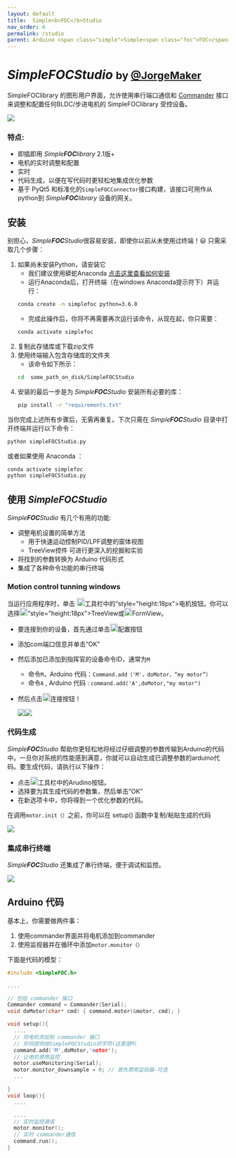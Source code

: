 ```yaml
---
layout: default
title:  Simple<b>FOC</b>Studio
nav_order: 4
permalink: /studio
parent: Arduino <span class="simple">Simple<span class="foc">FOC</span>library</span>
---
```


# *Simple**FOC**Studio*  <small>by [@JorgeMaker](https://github.com/JorgeMaker) </small>

<span class="simple">Simple<span class="foc">FOC</span>library </span>的图形用户界面，允许使用串行端口通信和 [Commander](commander_interface) 接口来调整和配置任何BLDC/步进电机的 <span class="simple">Simple<span class="foc">FOC</span>library </span>受控设备。

<img  src="https://raw.githubusercontent.com/JorgeMaker/SimpleFOCStudio/main/DOC/new_gif.gif" class="width80">


### 特点:
- 即插即用 *Simple**FOC**library* 2.1版+
- 电机的实时调整和配置
- 实时
- 代码生成，以便在写代码时更轻松地集成优化参数
- 基于 PyQt5 和标准化的`SimpleFOCConnector`接口构建，该接口可用作从python到 *Simple**FOC**library* 设备的网关。


## 安装
别担心，*Simple**FOC**Studio*很容易安装，即使你以前从未使用过终端！😃
只需采取几个步骤：

1. 如果尚未安装Python，请安装它
    - 我们建议使用蟒蛇Anaconda [点击这里查看如何安装](https://docs.anaconda.com/anaconda/install/)
    - 运行Anaconda后，打开终端（在windows Anaconda提示符下）并运行：
    ```sh
    conda create -n simplefoc python=3.6.0
    ```
    - 完成此操作后，你将不再需要再次运行该命令，从现在起，你只需要：
    ```sh
    conda activate simplefoc
    ```
2. 复制此存储库或下载zip文件
3. 使用终端输入包含存储库的文件夹
    -  该命令如下所示：
    ```sh
    cd  some_path_on_disk/SimpleFOCStudio
    ```
4. 安装的最后一步是为 *Simple**FOC**Studio* 安装所有必要的库：
    ```sh
    pip install -r "requirements.txt"
    ```

当你完成上述所有步骤后，无需再重复。下次只需在 *Simple**FOC**Studio* 目录中打开终端并运行以下命令：
```sh
python simpleFOCStudio.py
```
或者如果使用 Anaconda ：
```sh   
conda activate simplefoc
python simpleFOCStudio.py
```

## 使用 *Simple**FOC**Studio*
*Simple**FOC**Studio* 有几个有用的功能:

- 调整电机设置的简单方法
  - 用于快速运动控制PID/LPF调整的窗体视图
  - TreeView控件 可进行更深入的挖掘和实验
- 将找到的参数转换为 Arduino 代码形式
- 集成了各种命令功能的串行终端

### Motion control tunning windows
当运行应用程序时，单击 <img src="https://raw.githubusercontent.com/JorgeMaker/SimpleFOCStudio/main/src/gui/resources/add_motor.png" style="height:18px">工具栏中的“style="height:18px">电机按钮。你可以选择<img src="https://raw.githubusercontent.com/JorgeMaker/SimpleFOCStudio/main/src/gui/resources/tree.png" style="height:18px">“style="height:18px">TreeView或<img src="https://raw.githubusercontent.com/JorgeMaker/SimpleFOCStudio/main/src/gui/resources/form.png" style="height:18px">FormView。

- 要连接到你的设备，首先通过单击<img src="https://raw.githubusercontent.com/JorgeMaker/SimpleFOCStudio/main/src/gui/resources/configure.png" style="height:18px">配置按钮

- 添加com端口信息并单击“OK”

- 然后添加已添加到指挥官的设备命令ID，通常为`M`
   - 命令`M`，Arduino 代码：`Command.add（'M'，doMotor，“my motor”）`
   - 命令`A` , Arduino 代码 : `command.add('A',doMotor,"my motor")`
   
- 然后点击<img src="https://raw.githubusercontent.com/JorgeMaker/SimpleFOCStudio/main/src/gui/resources/connect.png" style="height:18px">连接按钮！

  <img src="https://raw.githubusercontent.com/JorgeMaker/SimpleFOCStudio/main/DOC/treeview.png" class="width50"><img src="https://raw.githubusercontent.com/JorgeMaker/SimpleFOCStudio/main/DOC/formview.png" class="width50">

### 代码生成

*Simple**FOC**Studio* 帮助你更轻松地将经过仔细调整的参数传输到Arduino的代码中。一旦你对系统的性能感到满意，你就可以自动生成已调整参数的arduino代码。要生成代码，请执行以下操作：

- 点击<img src="https://raw.githubusercontent.com/JorgeMaker/SimpleFOCStudio/main/src/gui/resources/gen.png" style="height:18px">工具栏中的Arudino按钮。
- 选择要为其生成代码的参数集，然后单击“OK”
- 在新选项卡中，你将得到一个优化参数的代码。

在调用`motor.init（）`之前，你可以在 setup() 函数中复制/粘贴生成的代码

  <img src="https://raw.githubusercontent.com/JorgeMaker/SimpleFOCStudio/main/DOC/gen.gif" class="width60">


### 集成串行终端

*Simple**FOC**Studio* 还集成了串行终端，便于调试和监控。

  <img src="https://raw.githubusercontent.com/JorgeMaker/SimpleFOCStudio/main/DOC/term.png" class="width60">


## Arduino 代码
基本上，你需要做两件事：
1. 使用commander界面并将电机添加到commander
2. 使用监视器并在循环中添加`motor.monitor（）`

下面是代码的模型：

```cpp
#include <SimpleFOC.h>

....

// 包括 commander 接口
Commander command = Commander(Serial);
void doMotor(char* cmd) { command.motor(&motor, cmd); }

void setup(){
  ....
  // 将电机添加到 commander 接口
  // 你将提供给SimpleFOCStudio的字符(这里是M)
  command.add('M',doMotor,'motor');
  // 让电机使用监控
  motor.useMonitoring(Serial);
  motor.monitor_downsample = 0; // 首先禁用监视器-可选
  ...

}
void loop(){
  ....

  ....
  // 实时监控通信
  motor.monitor();
  // 实时 commander通信
  command.run();
}
```